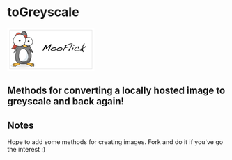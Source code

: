 toGreyscale
======

![icon](http://github.com/ninjapenguin/MooFlick/raw/master/Images/mf.png)

Methods for converting a locally hosted image to greyscale and back again!
----------





Notes
------

Hope to add some methods for creating images.  Fork and do it if you've go the interest :)